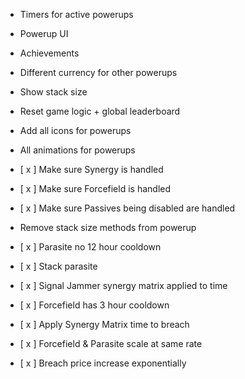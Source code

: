 - Timers for active powerups
- Powerup UI
- Achievements
- Different currency for other powerups
- Show stack size
- Reset game logic + global leaderboard
- Add all icons for powerups
- All animations for powerups
- [ x ] Make sure Synergy is handled
- [ x ] Make sure Forcefield is handled
- [ x ] Make sure Passives being disabled are handled
- Remove stack size methods from powerup

- [ x ] Parasite no 12 hour cooldown
- [ x ] Stack parasite
- [ x ] Signal Jammer synergy matrix applied to time
- [ x ] Forcefield has 3 hour cooldown 
- [ x ] Apply Synergy Matrix time to breach 
- [ x ] Forcefield & Parasite scale at same rate
- [ x ] Breach price increase exponentially
